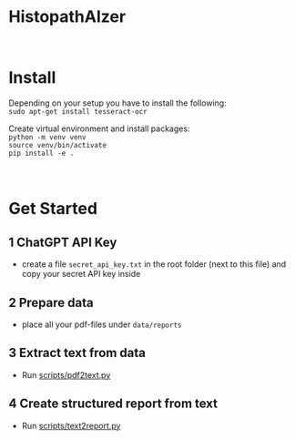 # HistopathAIzer
\
Install
=============
Depending on your setup you have to install the following:\
`sudo apt-get install tesseract-ocr`

Create virtual environment and install packages: \
`python -m venv venv` \
`source venv/bin/activate`\
`pip install -e .`

\
Get Started 
=============

1  ChatGPT API Key
-------------------
* create a file `secret_api_key.txt` in the root folder (next to this file) and copy your secret API key inside

2 Prepare data
-------------
* place all your pdf-files under `data/reports` 

3 Extract text from data 
------------
* Run [scripts/pdf2text.py](scripts/pdf2text.py)

4 Create structured report from text 
-----------------
* Run [scripts/text2report.py](scripts/text2report.py)
